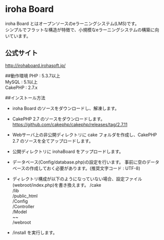# iroha Board

iroha Board とはオープンソースのeラーニングシステム(LMS)です。  
シンプルでフラットな構造が特徴で、小規模なeラーニングシステムの構築に向いています。  

## 公式サイト
http://irohaboard.irohasoft.jp/

##動作環境
PHP : 5.3.7以上  
MySQL : 5.1以上  
CakePHP : 2.7.x  

##インストール方法
* iroha Board のソースをダウンロードし、解凍します。
* CakePHP 2.7 のソースをダウンロードします。
https://github.com/cakephp/cakephp/releases/tag/2.7.11
* Webサーバ上の非公開ディレクトリに cake フォルダを作成し、CakePHP 2.7 のソースを全てアップロードします。
* 公開ディレクトリに irohaBoard をアップロードします。
* データベース(Config/database.php)の設定を行います。
事前に空のデータベースの作成しておく必要があります。(推奨文字コード : UTF-8)  
* ディレクトリ構成が以下のようになっていない場合、設定ファイル(webroot/index.php)を書き換えます。
/cake  
  /lib  
/public_html  
  /Config  
  /Controller  
  /Model  
  ~~  
  /webroot  

* /install を実行します。

  

